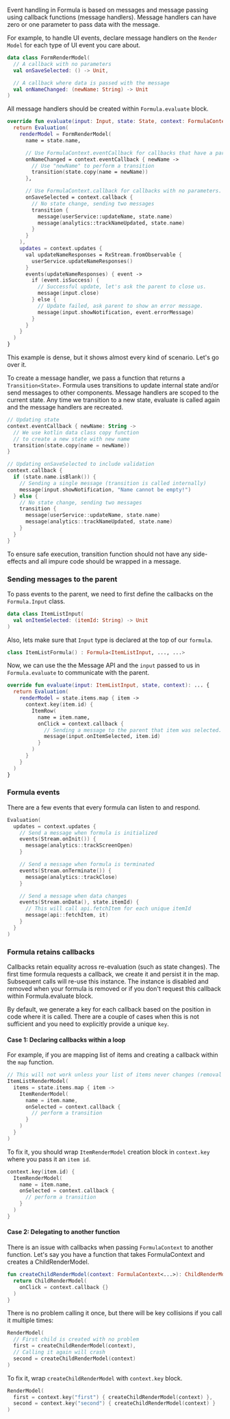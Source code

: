 Event handling in Formula is based on messages and message passing using callback functions (message handlers).
Message handlers can have zero or one parameter to pass data with the message.

For example, to handle UI events, declare message handlers on the `Render Model` for each type of UI event you care about.
```kotlin
data class FormRenderModel(
  // A callback with no parameters
  val onSaveSelected: () -> Unit,

  // A callback where data is passed with the message
  val onNameChanged: (newName: String) -> Unit
)
```

All message handlers should be created within `Formula.evaluate` block.
```kotlin
override fun evaluate(input: Input, state: State, context: FormulaContext): ... {
  return Evaluation(
    renderModel = FormRenderModel(
      name = state.name,

      // Use FormulaContext.eventCallback for callbacks that have a parameter.
      onNameChanged = context.eventCallback { newName ->
        // Use "newName" to perform a transition
        transition(state.copy(name = newName))
      },

      // Use FormulaContext.callback for callbacks with no parameters.
      onSaveSelected = context.callback {
        // No state change, sending two messages
        transition {
          message(userService::updateName, state.name)
          message(analytics::trackNameUpdated, state.name)
        }
      }
    ),
    updates = context.updates {
      val updateNameResponses = RxStream.fromObservable {
        userService.updateNameResponses()
      }
      events(updateNameResponses) { event ->
        if (event.isSuccess) {
          // Successful update, let's ask the parent to close us.
          message(input.close)
        } else {
          // Update failed, ask parent to show an error message.
          message(input.showNotification, event.errorMessage)
        }
      }
    }
  )
}
```

This example is dense, but it shows almost every kind of scenario. Let's go over it.

To create a message handler, we pass a function that returns a `Transition<State>`. Formula
uses transitions to update internal state and/or send messages to other components. Message
handlers are scoped to the current state. Any time we transition to a new state, evaluate
is called again and the message handlers are recreated.

```kotlin
// Updating state
context.eventCallback { newName: String ->
  // We use kotlin data class copy function
  // to create a new state with new name
  transition(state.copy(name = newName))
}

// Updating onSaveSelected to include validation
context.callback {
  if (state.name.isBlank()) {
    // Sending a single message (transition is called internally)
    message(input.showNotification, "Name cannot be empty!")
  } else {
    // No state change, sending two messages
    transition {
      message(userService::updateName, state.name)
      message(analytics::trackNameUpdated, state.name)
    }
  }
}
```

To ensure safe execution, transition function should not have any side-effects and all impure
code should be wrapped in a message.

### Sending messages to the parent
To pass events to the parent, we need to first define the callbacks on the `Formula.Input` class.
```kotlin
data class ItemListInput(
  val onItemSelected: (itemId: String) -> Unit
)
```

Also, lets make sure that `Input` type is declared at the top of our `formula`.
```kotlin
class ItemListFormula() : Formula<ItemListInput, ..., ...>
```

Now, we can use the the Message API and the `input` passed to us in `Formula.evaluate` to communicate with the parent.
```kotlin
override fun evaluate(input: ItemListInput, state, context): ... {
  return Evaluation(
    renderModel = state.items.map { item ->
      context.key(item.id) {
        ItemRow(
          name = item.name,
          onClick = context.callback {
            // Sending a message to the parent that item was selected.
            message(input.onItemSelected, item.id)
          }
        )
      }
    }
  )
}
```

### Formula events
There are a few events that every formula can listen to and respond.

```kotlin
Evaluation(
  updates = context.updates {
    // Send a message when formula is initialized
    events(Stream.onInit()) {
      message(analytics::trackScreenOpen)
    }

    // Send a message when formula is terminated
    events(Stream.onTerminate()) {
      message(analytics::trackClose)
    }

    // Send a message when data changes
    events(Stream.onData(), state.itemId) {
      // This will call api.fetchItem for each unique itemId
      message(api::fetchItem, it)
    }
  }
)
```

### Formula retains callbacks
Callbacks retain equality across re-evaluation (such as state changes). The first time formula
requests a callback, we create it and persist it in the map. Subsequent calls will re-use this
instance. The instance is disabled and removed when your formula is removed or if you don't
request this callback within Formula.evaluate block.

By default, we generate a key for each callback based on the position in code where it is called.
There are a couple of cases when this is not sufficient and you need to explicitly provide a unique `key`.

#### Case 1: Declaring callbacks within a loop
For example, if you are mapping list of items and creating a callback within the `map` function.
```kotlin
// This will not work unless your list of items never changes (removal of item or position change).
ItemListRenderModel(
  items = state.items.map { item ->
    ItemRenderModel(
      name = item.name,
      onSelected = context.callback {
        // perform a transition
      }
    )
  }
)
```

To fix it, you should wrap `ItemRenderModel` creation block in `context.key` where you pass it an `item id`.
```kotlin
context.key(item.id) {
  ItemRenderModel(
    name = item.name,
    onSelected = context.callback {
      // perform a transition
    }
  )
}
```

#### Case 2: Delegating to another function
There is an issue with callbacks when passing `FormulaContext` to another function.
Let's say you have a function that takes FormulaContext and creates a ChildRenderModel.
```kotlin
fun createChildRenderModel(context: FormulaContext<...>): ChildRenderModel {
  return ChildRenderModel(
    onClick = context.callback {}
  )
}
```

There is no problem calling it once, but there will be key collisions if you call it multiple times:
```kotlin
RenderModel(
  // First child is created with no problem
  first = createChildRenderModel(context),
  // Calling it again will crash
  second = createChildRenderModel(context)
)
```

To fix it, wrap `createChildRenderModel` with `context.key` block.
```kotlin
RenderModel(
  first = context.key("first") { createChildRenderModel(context) },
  second = context.key("second") { createChildRenderModel(context) }
)
```
